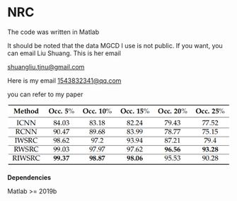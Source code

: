 # NRC

The code was written in Matlab 

It should be noted that the data MGCD I use is not public. If you want, you can email Liu Shuang. This is her email

shuangliu.tjnu@gmail.com

Here is my email 1543832341@qq.com

you can refer to my paper

![image](https://github.com/tangming666/NRC/blob/main/1.png)

__Dependencies__

Matlab >= 2019b
